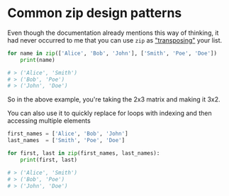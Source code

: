 # Common zip design patterns

Even though the documentation already mentions this way of thinking, it had never occurred to me that you can use `zip` as ["transposing"](https://en.wikipedia.org/wiki/Transpose) your list.

```py
for name in zip(['Alice', 'Bob', 'John'], ['Smith', 'Poe', 'Doe'])
    print(name)

# > ('Alice', 'Smith')
# > ('Bob', 'Poe')
# > ('John', 'Doe')
```

So in the above example, you're taking the 2x3 matrix and making it 3x2.

You can also use it to quickly replace for loops with indexing and then accessing multiple elements

```py
first_names = ['Alice', 'Bob', 'John']
last_names  = ['Smith', 'Poe', 'Doe']

for first, last in zip(first_names, last_names):
    print(first, last)

# > ('Alice', 'Smith')
# > ('Bob', 'Poe')
# > ('John', 'Doe')
```



